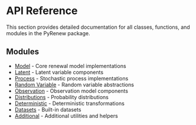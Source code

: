 # API Reference

This section provides detailed documentation for all classes, functions, and modules in the PyRenew package.

## Modules

- [Model](model.md) - Core renewal model implementations
- [Latent](latent.md) - Latent variable components  
- [Process](process.md) - Stochastic process implementations
- [Random Variable](randomvariable.md) - Random variable abstractions
- [Observation](observation.md) - Observation model components
- [Distributions](distributions.md) - Probability distributions
- [Deterministic](deterministic.md) - Deterministic transformations
- [Datasets](datasets.md) - Built-in datasets
- [Additional](additional.md) - Additional utilities and helpers
